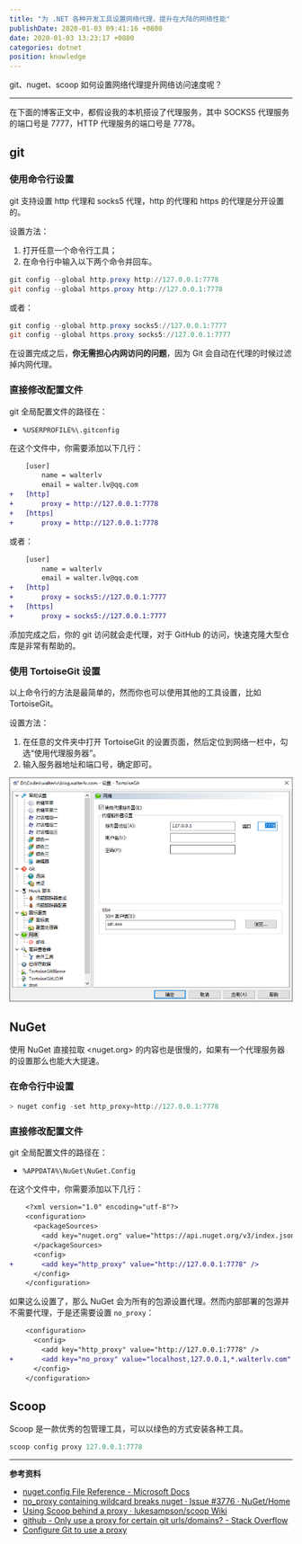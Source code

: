 ```yaml
---
title: "为 .NET 各种开发工具设置网络代理，提升在大陆的网络性能"
publishDate: 2020-01-03 09:41:16 +0800
date: 2020-01-03 13:23:17 +0800
categories: dotnet
position: knowledge
---
```


git、nuget、scoop 如何设置网络代理提升网络访问速度呢？

---

<div id="toc"></div>

在下面的博客正文中，都假设我的本机搭设了代理服务，其中 SOCKS5 代理服务的端口号是 7777，HTTP 代理服务的端口号是 7778。

## git

### 使用命令行设置

git 支持设置 http 代理和 socks5 代理，http 的代理和 https 的代理是分开设置的。

设置方法：

1. 打开任意一个命令行工具；
1. 在命令行中输入以下两个命令并回车。

```powershell
git config --global http.proxy http://127.0.0.1:7778
git config --global https.proxy http://127.0.0.1:7778
```

或者：

```powershell
git config --global http.proxy socks5://127.0.0.1:7777
git config --global https.proxy socks5://127.0.0.1:7777
```

在设置完成之后，**你无需担心内网访问的问题**，因为 Git 会自动在代理的时候过滤掉内网代理。

### 直接修改配置文件

git 全局配置文件的路径在：

- `%USERPROFILE%\.gitconfig`

在这个文件中，你需要添加以下几行：

```diff
    [user]
        name = walterlv
        email = walter.lv@qq.com
+   [http]
+       proxy = http://127.0.0.1:7778
+   [https]
+       proxy = http://127.0.0.1:7778
```

或者：

```diff
    [user]
        name = walterlv
        email = walter.lv@qq.com
+   [http]
+       proxy = socks5://127.0.0.1:7777
+   [https]
+       proxy = socks5://127.0.0.1:7777
```

添加完成之后，你的 git 访问就会走代理，对于 GitHub 的访问，快速克隆大型仓库是非常有帮助的。

### 使用 TortoiseGit 设置

以上命令行的方法是最简单的，然而你也可以使用其他的工具设置，比如 TortoiseGit。

设置方法：

1. 在任意的文件夹中打开 TortoiseGit 的设置页面，然后定位到网络一栏中，勾选“使用代理服务器”。
1. 输入服务器地址和端口号，确定即可。

![在 TortoiseGit 中设置](/static/posts/2020-01-03-08-04-35.png)

## NuGet

使用 NuGet 直接拉取 <nuget.org> 的内容也是很慢的，如果有一个代理服务器的设置那么也能大大提速。

### 在命令行中设置

```powershell
> nuget config -set http_proxy=http://127.0.0.1:7778
```

### 直接修改配置文件

git 全局配置文件的路径在：

- `%APPDATA%\NuGet\NuGet.Config`

在这个文件中，你需要添加以下几行：

```diff
    <?xml version="1.0" encoding="utf-8"?>
    <configuration>
      <packageSources>
        <add key="nuget.org" value="https://api.nuget.org/v3/index.json" protocolVersion="3" />
      </packageSources>
      <config>
+       <add key="http_proxy" value="http://127.0.0.1:7778" />
      </config>
    </configuration>
```

如果这么设置了，那么 NuGet 会为所有的包源设置代理。然而内部部署的包源并不需要代理，于是还需要设置 `no_proxy`：

```diff
    <configuration>
      <config>
        <add key="http_proxy" value="http://127.0.0.1:7778" />
+       <add key="no_proxy" value="localhost,127.0.0.1,*.walterlv.com" />
      </config>
    </configuration>
```

## Scoop

Scoop 是一款优秀的包管理工具，可以以绿色的方式安装各种工具。

```powershell
scoop config proxy 127.0.0.1:7778
```

---

**参考资料**

- [nuget.config File Reference - Microsoft Docs](https://docs.microsoft.com/en-us/nuget/reference/nuget-config-file)
- [no_proxy containing wildcard breaks nuget · Issue #3776 · NuGet/Home](https://github.com/NuGet/Home/issues/3776)
- [Using Scoop behind a proxy · lukesampson/scoop Wiki](https://github.com/lukesampson/scoop/wiki/Using-Scoop-behind-a-proxy)
- [github - Only use a proxy for certain git urls/domains? - Stack Overflow](https://stackoverflow.com/a/41623825/6233938)
- [Configure Git to use a proxy](https://gist.github.com/evantoli/f8c23a37eb3558ab8765)
